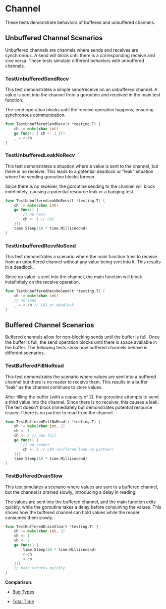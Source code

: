 # Channel 

These tests demonstrate behaviors of buffered and unbuffered channels.


## Unbuffered Channel Scenarios

Unbuffered channels are channels where sends and receives are synchronous. A send will block until there is a corresponding receive and vice versa. These tests simulate different behaviors with unbuffered channels.

### TestUnbufferedSendRecv

This test demonstrates a simple send/receive on an unbuffered channel. A value is sent into the channel from a goroutine and received in the main test function.

The send operation blocks until the receive operation happens, ensuring synchronous communication.

```go
func TestUnbufferedSendRecv(t *testing.T) {
    ch := make(chan int)
    go func() { ch <- 1 }()
    _ = <-ch
}
```


### TestUnbufferedLeakNoRecv

This test demonstrates a situation where a value is sent to the channel, but there is no receiver. This leads to a potential deadlock or "leak" situation where the sending goroutine blocks forever.

Since there is no receiver, the goroutine sending to the channel will block indefinitely, causing a potential resource leak or a hanging test.

```go
func TestUnbufferedLeakNoRecv(t *testing.T) {
    ch := make(chan int)
    go func() {
        // no recv
        ch <- 1 // L02
    }()
    time.Sleep(10 * time.Millisecond)
}
```


### TestUnbufferedRecvNoSend

This test demonstrates a scenario where the main function tries to receive from an unbuffered channel without any value being sent into it. This results in a deadlock.

Since no value is sent into the channel, the main function will block indefinitely on the receive operation.

```go
func TestUnbufferedRecvNoSend(t *testing.T) {
    ch := make(chan int)
    // no send
    _ = <-ch // L01 or deadlock
}
```



## Buffered Channel Scenarios
Buffered channels allow for non-blocking sends until the buffer is full. Once the buffer is full, the send operation blocks until there is space available in the buffer. The following tests show how buffered channels behave in different scenarios.

### TestBufferedFillNoRead
This test demonstrates the scenario where values are sent into a buffered channel but there is no reader to receive them. This results in a buffer "leak" as the channel continues to store values.

After filling the buffer (with a capacity of 2), the goroutine attempts to send a third value into the channel. Since there is no receiver, this causes a leak. The test doesn't block immediately but demonstrates potential resource issues if there is no partner to read from the channel.

```go
func TestBufferedFillNoRead(t *testing.T) {
    ch := make(chan int, 2)
    ch <- 1
    ch <- 2 // now full
    go func() {
        // no reader
        ch <- 3 // L04 (buffered leak no partner)
    }()
    time.Sleep(10 * time.Millisecond)
}
```


### TestBufferedDrainSlow
This test simulates a scenario where values are sent to a buffered channel, but the channel is drained slowly, introducing a delay in reading.

The values are sent into the buffered channel, and the main function exits quickly, while the goroutine takes a delay before consuming the values. This shows how the buffered channel can hold values while the reader consumes them slowly.

```go
func TestBufferedDrainSlow(t *testing.T) {
    ch := make(chan int, 2)
    ch <- 1
    ch <- 2
    go func() {
        time.Sleep(10 * time.Millisecond)
        <-ch
        <-ch
    }()
    // main returns quickly
}
```

**Comparison**:
- [Bug Types](./results/comparison_pivot_Bug_Types.csv)

- [Total Time](./results/comparison_pivot_Total_Time_s.csv)
